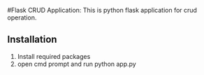 #Flask CRUD Application:
This is python flask application for crud operation.
## Installation
1. Install required packages
2. open cmd prompt and run python app.py